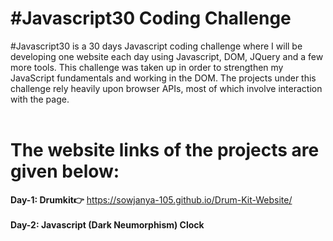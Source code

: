 # #Javascript30 Coding Challenge
#Javascript30 is a 30 days Javascript coding challenge where I will be developing one website each day using Javascript, DOM, JQuery and a few more tools. 
This challenge was taken up in order to strengthen my JavaScript fundamentals and working in the DOM. 
The projects under this challenge rely heavily upon browser APIs, most of which involve interaction with the page.
<br><br>

# The website links of the projects are given below:
**Day-1: Drumkit👉** 
https://sowjanya-105.github.io/Drum-Kit-Website/
<br><br>
**Day-2: Javascript (Dark Neumorphism) Clock** 
<br><br>
